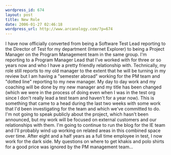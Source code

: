 ```yaml
--- 
wordpress_id: 674
layout: post
title: New Role
date: 2006-01-27 02:46:18
wordpress_url: http://www.arcanology.com/?p=674
---
```

I have now officially converted from being a Software Test Lead reporting to the Director of Test for my department (Internet Explorer) to being a Project Manager on the Program Management team in the same group. I'm reporting to a Program Manager Lead that I've worked with for three or so years now and who I have a pretty friendly relationship with. Technically, my role still reports to my old manager to the extent that he will be turning in my review but I am having a "semester abroad" working for the PM team and "dotted line" reporting to my new manager. My day to day work and my coaching will be done by my new manager and my title has been changed (which we were in the process of doing even when I was in the test org since I don't really lead a test team and haven't for a year now). This is something that came to a head during the last two weeks with some work that I'd been investigating for the team and which we've committed to do. I'm not going to speak publicly about the project, which hasn't been announced, but my work will be focused on external customers and our relationships with them. I'm going to continue to run the blog for the IE team and I'll probably wind up working on related areas in this combined space over time. After eight and a half years as a full time employee in test, I now work for the dark side. My questions on where to get khakis and polo shirts for a good price was ignored by the PM management team...